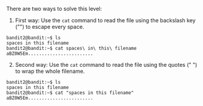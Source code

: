 There are two ways to solve this level:
  1. First way: Use the `cat` command to read the file using the backslash key ("\") to escape every space.
  ```shell
  bandit2@bandit:~$ ls
spaces in this filename
bandit2@bandit:~$ cat spaces\ in\ this\ filename
aBZ0W5Em........................
  ```
  2. Second way: Use the `cat` command to read the file using the quotes (" ") to wrap the whole filename.
```shell
bandit2@bandit:~$ ls
spaces in this filename
bandit2@bandit:~$ cat "spaces in this filename"
aBZ0W5Em........................
```
